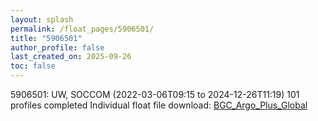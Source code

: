 ```yaml
---
layout: splash
permalink: /float_pages/5906501/
title: "5906501"
author_profile: false
last_created_on: 2025-09-26
toc: false
---
```

 
5906501: UW, SOCCOM (2022-03-06T09:15 to 2024-12-26T11:19)
101 profiles completed
Individual float file download: [BGC_Argo_Plus_Global](https://ftp.soest.hawaii.edu/bgc_argo_plus/Individual_Floats/outliers_removed/5906501_Sprof_processed.nc)
